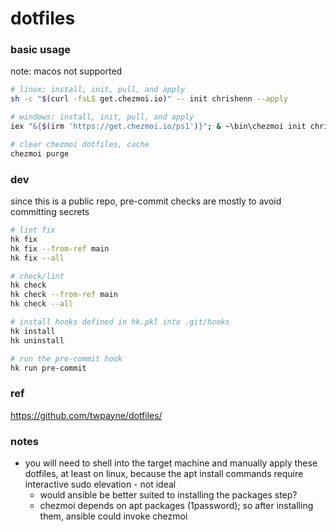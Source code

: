 # dotfiles

### basic usage

note: macos not supported

```bash
# linux: install, init, pull, and apply
sh -c "$(curl -fsLS get.chezmoi.io)" -- init chrishenn --apply

# windows: install, init, pull, and apply
iex "&{$(irm 'https://get.chezmoi.io/ps1')}"; & ~\bin\chezmoi init chrishenn --apply

# clear chezmoi dotfiles, cache
chezmoi purge
```

### dev

since this is a public repo, pre-commit checks are mostly to avoid committing secrets

```bash
# lint fix
hk fix
hk fix --from-ref main
hk fix --all

# check/lint
hk check
hk check --from-ref main
hk check --all

# install hooks defined in hk.pkl into .git/hooks
hk install
hk uninstall

# run the pre-commit hook
hk run pre-commit
```

### ref

https://github.com/twpayne/dotfiles/

### notes

- you will need to shell into the target machine and manually apply these dotfiles, at least on linux, because the
  apt install commands require interactive sudo elevation - not ideal
  - would ansible be better suited to installing the packages step?
  - chezmoi depends on apt packages (1password); so after installing them, ansible could invoke chezmoi
